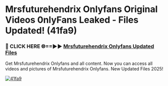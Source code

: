 # Mrsfuturehendrix Onlyfans Original Videos 0nlyFans Leaked - Files Updated! (41fa9)

<h3>🔴 CLICK HERE 🌐==►► <a href="https://tinyurl.com/2m67pmp6" rel="nofollow">Mrsfuturehendrix Onlyfans Updated Files</a></h3>

Get Mrsfuturehendrix Onlyfans and all content. Now you can access all videos and pictures of Mrsfuturehendrix Onlyfans. New Updated Files 2025!

[![41fa9](https://i.imgur.com/H4QAA4z.gif)](https://tinyurl.com/2m67pmp6)